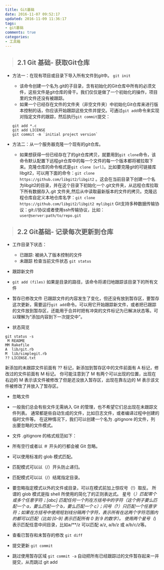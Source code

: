 ```yaml
---
title: Git基础
date: 2016-11-07 09:52:17
updated: 2016-11-09 11:36:17 
tags:
- git基础
comments: true
categories:
- 工具箱
---
```


>## 2.1 Git 基础- 获取Git仓库

* 方法一：在现有项目或目录下导入所有文件到git中。
  ` git init `
  * 该命令创建一个名为.git的子目录，含有初始化的Git仓库中所有的必须文件，这些文件是git仓库的骨干。我们仅仅是做了一个初始化的操作，项目里的文件还没有被跟踪。
  * 如果一个已经存在文件的文件夹（非空文件夹）中初始化Git仓库来进行版本控制的话，你应该开始跟踪这些文件并提交。可通过`git add`命令来实现对指定文件的跟踪，然后执行`git commit`提交：
  ```
  git add *.c
  git add LICENSE
  git commit -m `initial project version`
  ```

* 方法二：从一个服务器克隆一个现有的git仓库。
  * 如果想获得一份已经存在了的git仓库拷贝，就要用到`git clone`命令，该命令默认配置下远程git仓库中的每一个文件的每一个版本都将被拉取下来。克隆仓库的命令格式是`git clone [url]`。比如要克隆git的可链接库libgit2，可以用下面的命令：`git clone https://github.com/libgit2/libgit2` 。这会在当前目录下创建一个名为libgit2的目录，并在这个目录下初始化一个.git文件夹，从远程仓库拉取下所有数据存入.git 文件夹,然后从中读取最新版本的文件的拷贝。克隆远程仓库自定义本地仓库名字：`git clone https://github.com/libgit2/libgit2 mylibgit`
Git支持多种数据传输协议：git://协议或者使用ssh传输协议，比如：`user@server:path/to/repo.git`

>## 2.2 Git基础- 记录每次更新到仓库  

* 工作目录下状态：
  * 已跟踪: 被纳入了版本控制的文件 
  * 未跟踪
检查当前文件状态 `git status`

* 跟踪新文件
 * `git add (files)` 如果是目录的路径，该命令将递归地跟踪该目录下的所有文件

* 暂存已修改文件
已跟踪文件的内容发生了变化，但还没有放到暂存区，要暂存这次更新，需要运行`git add`命令。可以用它开始跟踪新文件，或者把已跟踪的文件放到暂存区，还能用于合并时把有冲突的文件标记为已解决状态等。可以理解为“添加内容到下一次提交中”。

* 状态简览

```
git status -s
 M README
MM Rakefile
A  lib/git.rb
M  lib/simplegit.rb
?? LICENSE.txt

```
新添加的未跟踪文件前面有 ?? 标记，新添加到暂存区中的文件前面有 A 标记，修改过的文件前面有 M 标记。 你可能注意到了 M 有两个可以出现的位置，出现在右边的 M 表示该文件被修改了但是还没放入暂存区，出现在靠左边的 M 表示该文件被修改了并放入了暂存区。

* 忽略文件
 * 一般我们总会有些文件无需纳入 Git 的管理，也不希望它们总出现在未跟踪文件列表。 通常都是些自动生成的文件，比如日志文件，或者编译过程中创建的临时文件等。 在这种情况下，我们可以创建一个名为 .gitignore 的文件，列出要忽略的文件模式。

 * 文件 .gitignore 的格式规范如下：
  * 所有空行或者以 ＃ 开头的行都会被 Git 忽略。
  * 可以使用标准的 glob 模式匹配。
  * 匹配模式可以以（/）开头防止递归。
  * 匹配模式可以以（/）结尾指定目录。
  * 要忽略指定模式以外的文件或目录，可以在模式前加上惊叹号（!）取反。
所谓的 glob 模式是指 shell 所使用的简化了的正则表达式。 星号（*）匹配零个或多个任意字符；[abc] 匹配任何一个列在方括号中的字符（这个例子要么匹配一个 a，要么匹配一个 b，要么匹配一个 c）；问号（?）只匹配一个任意字符；如果在方括号中使用短划线分隔两个字符，表示所有在这两个字符范围内的都可以匹配（比如 [0-9] 表示匹配所有 0 到 9 的数字）。 使用两个星号（*) 表示匹配任意中间目录，比如a/**/z 可以匹配 a/z, a/b/z 或 a/b/c/z等。

* 查看已暂存和未暂存的修改
`git diff`

* 提交更新
`git commit`

* 跳过使用暂存区域
  `git commit -a` 自动把所有已经跟踪过的文件暂存起来一并提交，从而跳过 git add 
